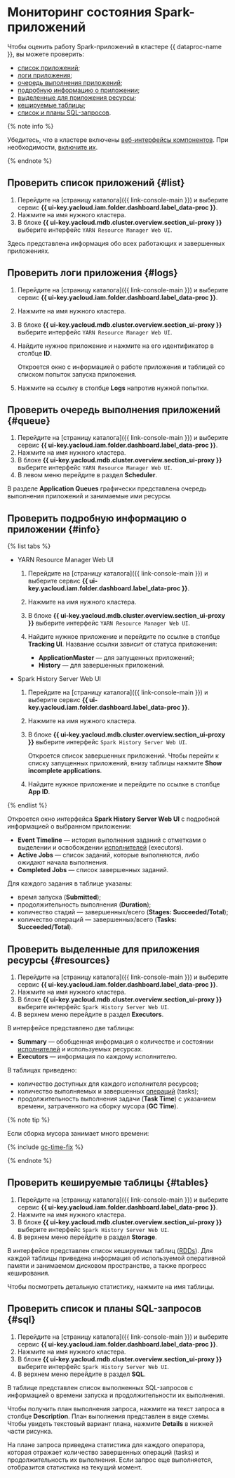 # Мониторинг состояния Spark-приложений

Чтобы оценить работу Spark-приложений в кластере {{ dataproc-name }}, вы можете проверить:

* [список приложений](#list);
* [логи приложения](#logs);
* [очередь выполнения приложений](#queue);
* [подробную информацию о приложении](#info);
* [выделенные для приложения ресурсы](#resources);
* [кешируемые таблицы](#tables);
* [список и планы SQL-запросов](#sql).

{% note info %}

Убедитесь, что в кластере включены [веб-интерфейсы компонентов](../concepts/interfaces.md). При необходимости, [включите их](./connect-interfaces.md#ui-proxy-enable).

{% endnote %}

## Проверить список приложений {#list}

1. Перейдите на [страницу каталога]({{ link-console-main }}) и выберите сервис **{{ ui-key.yacloud.iam.folder.dashboard.label_data-proc }}**.
1. Нажмите на имя нужного кластера.
1. В блоке **{{ ui-key.yacloud.mdb.cluster.overview.section_ui-proxy }}** выберите интерфейс `YARN Resource Manager Web UI`.

Здесь представлена информация обо всех работающих и завершенных приложениях.

## Проверить логи приложения {#logs}

1. Перейдите на [страницу каталога]({{ link-console-main }}) и выберите сервис **{{ ui-key.yacloud.iam.folder.dashboard.label_data-proc }}**.
1. Нажмите на имя нужного кластера.
1. В блоке **{{ ui-key.yacloud.mdb.cluster.overview.section_ui-proxy }}** выберите интерфейс `YARN Resource Manager Web UI`.
1. Найдите нужное приложение и нажмите на его идентификатор в столбце **ID**.

    Откроется окно с информацией о работе приложения и таблицей со списком попыток запуска приложения.

1. Нажмите на ссылку в столбце **Logs** напротив нужной попытки.

## Проверить очередь выполнения приложений {#queue}

1. Перейдите на [страницу каталога]({{ link-console-main }}) и выберите сервис **{{ ui-key.yacloud.iam.folder.dashboard.label_data-proc }}**.
1. Нажмите на имя нужного кластера.
1. В блоке **{{ ui-key.yacloud.mdb.cluster.overview.section_ui-proxy }}** выберите интерфейс `YARN Resource Manager Web UI`.
1. В левом меню перейдите в раздел **Scheduler**.

В разделе **Application Queues** графически представлена очередь выполнения приложений и занимаемые ими ресурсы.

## Проверить подробную информацию о приложении {#info}

{% list tabs %}

* YARN Resource Manager Web UI

    1. Перейдите на [страницу каталога]({{ link-console-main }}) и выберите сервис **{{ ui-key.yacloud.iam.folder.dashboard.label_data-proc }}**.
    1. Нажмите на имя нужного кластера.
    1. В блоке **{{ ui-key.yacloud.mdb.cluster.overview.section_ui-proxy }}** выберите интерфейс `YARN Resource Manager Web UI`.
    1. Найдите нужное приложение и перейдите по ссылке в столбце **Tracking UI**. Название ссылки зависит от статуса приложения:

        * **ApplicationMaster** — для запущенных приложений;
        * **History** — для завершенных приложений.

* Spark History Server Web UI

    1. Перейдите на [страницу каталога]({{ link-console-main }}) и выберите сервис **{{ ui-key.yacloud.iam.folder.dashboard.label_data-proc }}**.
    1. Нажмите на имя нужного кластера.
    1. В блоке **{{ ui-key.yacloud.mdb.cluster.overview.section_ui-proxy }}** выберите интерфейс `Spark History Server Web UI`.

        Откроется список завершенных приложений. Чтобы перейти к списку запущенных приложений, внизу таблицы нажмите **Show incomplete applications**.

    1. Найдите нужное приложение и перейдите по ссылке в столбце **App ID**.

{% endlist %}

Откроется окно интерфейса **Spark History Server Web UI** с подробной информацией о выбранном приложении:

* **Event Timeline** — история выполнения заданий с отметками о выделении и освобождении [исполнителей](../concepts/spark-sql.md#tasks) (executors).
* **Active Jobs** — список заданий, которые выполняются, либо ожидают начала выполнения.
* **Completed Jobs** — список завершенных заданий.

Для каждого задания в таблице указаны:

* время запуска (**Submitted**);
* продолжительность выполнения (**Duration**);
* количество стадий — завершенных/всего (**Stages: Succeeded/Total**);
* количество операций — завершенных/всего (**Tasks: Succeeded/Total**).

## Проверить выделенные для приложения ресурсы {#resources}

1. Перейдите на [страницу каталога]({{ link-console-main }}) и выберите сервис **{{ ui-key.yacloud.iam.folder.dashboard.label_data-proc }}**.
1. Нажмите на имя нужного кластера.
1. В блоке **{{ ui-key.yacloud.mdb.cluster.overview.section_ui-proxy }}** выберите интерфейс `Spark History Server Web UI`.
1. В верхнем меню перейдите в раздел **Executors**.

В интерфейсе представлено две таблицы:

* **Summary** — обобщенная информация о количестве и состоянии [исполнителей](../concepts/spark-sql.md#tasks) и используемых ресурсах.
* **Executors** — информация по каждому исполнителю.

В таблицах приведено:

* количество доступных для каждого исполнителя ресурсов;
* количество выполняемых и завершенных [операций](../concepts/spark-sql.md#tasks) (tasks);
* продолжительность выполнения задачи (**Task Time**) с указанием времени, затраченного на сборку мусора (**GC Time**).

{% note tip %}

Если сборка мусора занимает много времени:

{% include [gc-time-fix](../../_includes/data-proc/gc-time-fix.md) %}

{% endnote %}

## Проверить кешируемые таблицы {#tables}

1. Перейдите на [страницу каталога]({{ link-console-main }}) и выберите сервис **{{ ui-key.yacloud.iam.folder.dashboard.label_data-proc }}**.
1. Нажмите на имя нужного кластера.
1. В блоке **{{ ui-key.yacloud.mdb.cluster.overview.section_ui-proxy }}** выберите интерфейс `Spark History Server Web UI`.
1. В верхнем меню перейдите в раздел **Storage**.

В интерфейсе представлен список кешируемых таблиц ([RDDs](https://spark.apache.org/docs/latest/rdd-programming-guide.html#resilient-distributed-datasets-rdds)). Для каждой таблицы приведена информация об используемой оперативной памяти и занимаемом дисковом пространстве, а также прогресс кеширования.

Чтобы посмотреть детальную статистику, нажмите на имя таблицы.

## Проверить список и планы SQL-запросов {#sql}

1. Перейдите на [страницу каталога]({{ link-console-main }}) и выберите сервис **{{ ui-key.yacloud.iam.folder.dashboard.label_data-proc }}**.
1. Нажмите на имя нужного кластера.
1. В блоке **{{ ui-key.yacloud.mdb.cluster.overview.section_ui-proxy }}** выберите интерфейс `Spark History Server Web UI`.
1. В верхнем меню перейдите в раздел **SQL**.

В таблице представлен список выполненных SQL-запросов с информацией о времени запуска и продолжительности их выполнения.

Чтобы получить план выполнения запроса, нажмите на текст запроса в столбце **Description**. План выполнения представлен в виде схемы. Чтобы увидеть текстовый вариант плана, нажмите **Details** в нижней части рисунка.

На плане запроса приведена статистика для каждого оператора, которая отражает количество завершенных операций (tasks) и продолжительность их выполнения. Если запрос еще выполняется, отобразится статистика на текущий момент.
